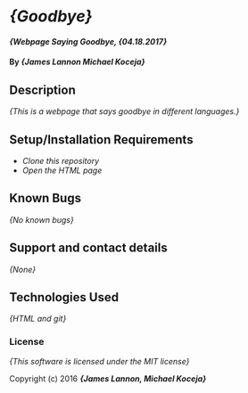 # _{Goodbye}_

#### _{Webpage Saying Goodbye, {04.18.2017}_

#### By _**{James Lannon Michael Koceja}**_

## Description

_{This is a webpage that says goodbye in different languages.}_

## Setup/Installation Requirements

* _Clone this repository_
* _Open the HTML page_

## Known Bugs

_{No known bugs}_

## Support and contact details

_{None}_

## Technologies Used

_{HTML and git}_

### License

*{This software is licensed under the MIT license}*

Copyright (c) 2016 **_{James Lannon, Michael Koceja}_**
